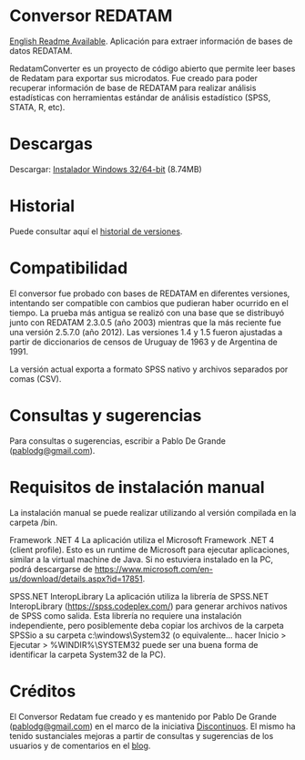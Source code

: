 ﻿# Conversor REDATAM
[English Readme Available](https://github.com/discontinuos/redatam-converter/blob/master/README-EN.md).
Aplicación para extraer información de bases de datos REDATAM.

RedatamConverter es un proyecto de código abierto que permite leer bases de Redatam para exportar sus microdatos. Fue creado para poder recuperar información de base de REDATAM para realizar análisis estadísticas con herramientas estándar de análisis estadístico (SPSS, STATA, R, etc).

# Descargas

Descargar: [Instalador Windows 32/64-bit](https://github.com/discontinuos/redatam-converter/blob/master/release/setup-win32.exe?raw=true) (8.74MB)

# Historial

Puede consultar aquí el [historial de versiones](https://github.com/discontinuos/redatam-converter/blob/master/HISTORY.md).

# Compatibilidad

El conversor fue probado con bases de REDATAM en diferentes versiones, intentando ser compatible con cambios que pudieran haber ocurrido en el tiempo. La prueba más antigua se realizó con una base que se distribuyó junto con REDATAM  2.3.0.5 (año 2003) mientras que la más reciente fue una versión 2.5.7.0 (año 2012). Las versiones 1.4 y 1.5 fueron ajustadas a partir de diccionarios de censos de Uruguay de 1963 y de Argentina de 1991.

La versión actual exporta a formato SPSS nativo y archivos separados por comas (CSV). 

# Consultas y sugerencias

Para consultas o sugerencias, escribir a Pablo De Grande (pablodg@gmail.com).

# Requisitos de instalación manual 

La instalación manual se puede realizar utilizando al versión compilada en la carpeta /bin.

Framework .NET 4 
La aplicación utiliza el Microsoft Framework .NET 4 (client profile). Esto es un runtime de Microsoft para ejecutar aplicaciones, similar a la virtual machine de Java. Si no estuviera instalado en la PC, podrá descargarse de https://www.microsoft.com/en-us/download/details.aspx?id=17851.

SPSS.NET InteropLibrary 
La aplicación utiliza la librería de SPSS.NET InteropLibrary (https://spss.codeplex.com/) para generar archivos nativos de SPSS como salida. Esta librería no requiere una instalación independiente, pero posiblemente deba copiar los archivos de la carpeta SPSSio a su carpeta c:\windows\System32 (o equivalente... hacer Inicio > Ejecutar > %WINDIR%\SYSTEM32 <enter> puede ser una buena forma de identificar la carpeta System32 de la PC).
  
# Créditos

El Conversor Redatam fue creado y es mantenido por Pablo De Grande (pablodg@gmail.com) en el marco de la iniciativa [Discontinuos](http://www.aacademica.org/discontinuos). El mismo ha tenido sustanciales mejoras a partir de consultas y sugerencias de los usuarios y de comentarios en el [blog](http://idiscontinuos.wordpress.com/2015/03/21/convirtiendo-bases-redatam-a-spss/). 
